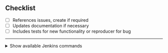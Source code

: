<!--
Thank you for opening a pull request!  Here are some tips on creating
a well formatted contribution.

Please give your pull request a title like "[component]: [short description]"

This is the format for commit messages:

"""
[component]: [short description]

[A longer multiline description]

Fixes: [issue id or URL on https://github.com/aquarist-labs/aquarium/issues, create one if necessary]
Signed-off-by: [Your Name] <[your email]>
"""

The component is the short name of a major module or subsystem, something 
like "tools", "gravel", "glass", "doc", etc.

For more examples, simply use "git log" and look at some historical commits.

This was just a quick overview.  More information for contributors is available here:
https://github.com/aquarist-labs/aquarium/blob/main/CONTRIBUTING.md

-->

## Checklist
- [ ] References issues, create if required
- [ ] Updates documentation if necessary
- [ ] Includes tests for new functionality or reproducer for bug

---

<details>
<summary>Show available Jenkins commands</summary>

- `jenkins run tumbleweed`
- `jenkins run leap`
- `jenkins run ubuntu`

</details>
